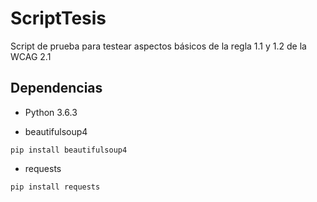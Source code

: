 # ScriptTesis
Script de prueba para testear aspectos básicos de la regla 1.1 y 1.2 de la WCAG 2.1

## Dependencias 

- Python 3.6.3

- beautifulsoup4
```
pip install beautifulsoup4
```
- requests
```
pip install requests
```
